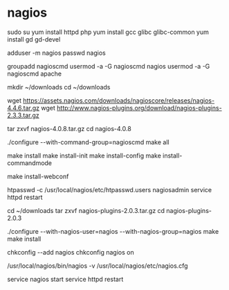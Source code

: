 # nagios


sudo su
yum install httpd php
yum install gcc glibc glibc-common
yum install gd gd-devel

adduser -m nagios
passwd nagios

groupadd nagioscmd
usermod -a -G nagioscmd nagios
usermod -a -G nagioscmd apache

mkdir ~/downloads
cd ~/downloads

wget https://assets.nagios.com/downloads/nagioscore/releases/nagios-4.4.6.tar.gz
wget http://www.nagios-plugins.org/download/nagios-plugins-2.3.3.tar.gz

tar zxvf nagios-4.0.8.tar.gz
cd nagios-4.0.8

./configure --with-command-group=nagioscmd
make all


make install
make install-init
make install-config
make install-commandmode


make install-webconf

htpasswd -c /usr/local/nagios/etc/htpasswd.users nagiosadmin
service httpd restart


cd ~/downloads
tar zxvf nagios-plugins-2.0.3.tar.gz
cd nagios-plugins-2.0.3

./configure --with-nagios-user=nagios --with-nagios-group=nagios
make
make install


chkconfig --add nagios
chkconfig nagios on

/usr/local/nagios/bin/nagios -v /usr/local/nagios/etc/nagios.cfg

service nagios start
service httpd restart
